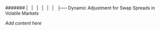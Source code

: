 ####### |   |   |   |   |   |   ├── Dynamic Adjustment for Swap Spreads in Volatile Markets

*Add content here*